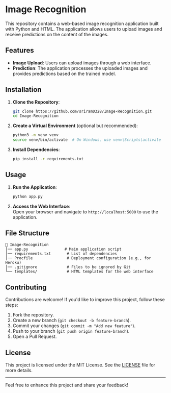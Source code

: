 # Image Recognition

This repository contains a web-based image recognition application built with Python and HTML. The application allows users to upload images and receive predictions on the content of the images.

## Features

- **Image Upload**: Users can upload images through a web interface.  
- **Prediction**: The application processes the uploaded images and provides predictions based on the trained model.

## Installation

1. **Clone the Repository**:
   ```bash
   git clone https://github.com/sriram0328/Image-Recognition.git
   cd Image-Recognition
   ```

2. **Create a Virtual Environment** (optional but recommended):
   ```bash
   python3 -m venv venv
   source venv/bin/activate  # On Windows, use venv\Scripts\activate
   ```

3. **Install Dependencies**:
   ```bash
   pip install -r requirements.txt
   ```

## Usage

1. **Run the Application**:
   ```bash
   python app.py
   ```

2. **Access the Web Interface**:  
   Open your browser and navigate to `http://localhost:5000` to use the application.

## File Structure

```
📂 Image-Recognition
│── app.py                # Main application script
│── requirements.txt       # List of dependencies
│── Procfile               # Deployment configuration (e.g., for Heroku)
│── .gitignore             # Files to be ignored by Git
└── templates/             # HTML templates for the web interface
```

## Contributing

Contributions are welcome! If you'd like to improve this project, follow these steps:

1. Fork the repository.  
2. Create a new branch (`git checkout -b feature-branch`).  
3. Commit your changes (`git commit -m "Add new feature"`).  
4. Push to your branch (`git push origin feature-branch`).  
5. Open a Pull Request.

## License

This project is licensed under the MIT License. See the [LICENSE](LICENSE) file for more details.

---

Feel free to enhance this project and share your feedback! 


